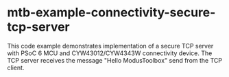# mtb-example-connectivity-secure-tcp-server
This code example demonstrates implementation of a secure TCP server with PSoC 6 MCU and CYW43012/CYW4343W connectivity device. The TCP server receives the message "Hello ModusToolbox" send from the TCP client.
